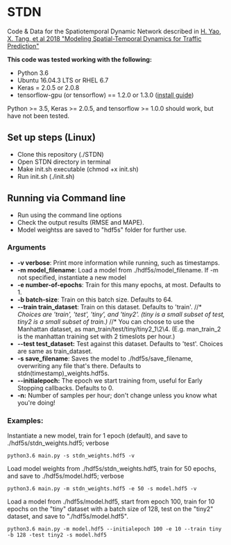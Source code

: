 # STDN


Code & Data for the Spatiotemporal Dynamic Network described in [H. Yao, X. Tang, et al 2018 "Modeling Spatial-Temporal Dynamics for Traffic Prediction"](https://arxiv.org/abs/1803.01254)


**This code was tested working with the following:**

  - Python 3.6
  - Ubuntu 16.04.3 LTS or RHEL 6.7
  - Keras = 2.0.5 or 2.0.8
  - tensorflow-gpu (or tensorflow) == 1.2.0 or 1.3.0 ([install guide](https://www.tensorflow.org/versions/r1.0/install/install_linux))

Python >= 3.5, Keras >= 2.0.5, and tensorflow >= 1.0.0 should work, but have not been tested.

## Set up steps (Linux)

  - Clone this repository (./STDN)
  - Open STDN directory in terminal
  - Make init.sh executable (chmod +x init.sh)
  - Run init.sh (./init.sh)

## Running via Command line

  - Run using the command line options
  - Check the output results (RMSE and MAPE).
  - Model weightss are saved to "hdf5s" folder for further use.

### Arguments

* **-v verbose**: Print more information while running, such as timestamps.
* **-m model_filename**: Load a model from ./hdf5s/model_filename. If -m not specified, instantiate a new model
* **-e number-of-epochs**: Train for this many epochs, at most. Defaults to 1.
* **-b batch-size**: Train on this batch size. Defaults to 64.
* **--train train_dataset**: Train on this dataset. Defaults to 'train'.
//* *Choices are 'train', 'test', 'tiny', and 'tiny2'. (tiny is a small subset of test, tiny2 is a small subset of train.)*
//* You can choose to use the Manhattan dataset, as man\_train/test/tiny/tiny2\_1\2\4. (E.g. man\_train\_2 is the manhattan training set with 2 timeslots per hour.)
* **--test test\_dataset:** Test against this dataset. Defaults to 'test'. Choices are same as train\_dataset.
* **-s save_filename**: Saves the model to ./hdf5s/save\_filename, overwriting any file that's there. Defaults to stdn(timestamp)\_weights.hdf5s.
* **--initialepoch:** The epoch we start training from, useful for Early Stopping callbacks. Defaults to 0.
* **-n:** Number of samples per hour; don't change unless you know what you're doing!

### Examples:

Instantiate a new model, train for 1 epoch (default), and save to ./hdf5s/stdn_weights.hdf5; verbose

```
python3.6 main.py -s stdn_weights.hdf5 -v
```


Load model weights from ./hdf5s/stdn_weights.hdf5, train for 50 epochs, and save to ./hdf5s/model.hdf5; verbose

```
python3.6 main.py -m stdn_weights.hdf5 -e 50 -s model.hdf5 -v
```


Load a model from ./hdf5s/model.hdf5, start from epoch 100, train for 10 epochs on the "tiny" dataset with a batch size of 128, test on the "tiny2" dataset, and save to "./hdf5s/model.hdf5".

```
python3.6 main.py -m model.hdf5 --initialepoch 100 -e 10 --train tiny -b 128 -test tiny2 -s model.hdf5
```
